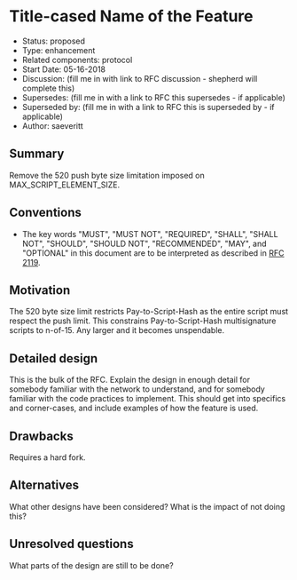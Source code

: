 # Title-cased Name of the Feature

- Status: proposed
- Type: enhancement
- Related components: protocol
- Start Date: 05-16-2018
- Discussion: (fill me in with link to RFC discussion - shepherd will complete this) 
- Supersedes: (fill me in with a link to RFC this supersedes - if applicable)
- Superseded by: (fill me in with a link to RFC this is superseded by - if applicable)
- Author: saeveritt

## Summary

Remove the 520 push byte size limitation imposed on MAX_SCRIPT_ELEMENT_SIZE.

## Conventions
- The key words "MUST", "MUST NOT", "REQUIRED", "SHALL", "SHALL NOT", "SHOULD", "SHOULD NOT", "RECOMMENDED", "MAY", and "OPTIONAL" in this document are to be interpreted as described in [RFC 2119](http://tools.ietf.org/html/rfc2119).

## Motivation

The 520 byte size limit restricts Pay-to-Script-Hash as the entire script must respect the push limit. This constrains Pay-to-Script-Hash multisignature scripts to n-of-15. Any larger and it becomes unspendable.
## Detailed design

This is the bulk of the RFC. Explain the design in enough detail for somebody familiar
with the network to understand, and for somebody familiar with the code practices to implement.
This should get into specifics and corner-cases, and include examples of how the feature is used.

## Drawbacks

Requires a hard fork.

## Alternatives

What other designs have been considered? What is the impact of not doing this?

## Unresolved questions

What parts of the design are still to be done?